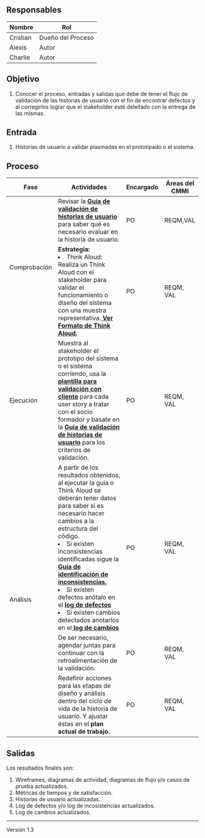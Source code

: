 ## Responsables
| Nombre    | Rol               |
| --------- | ----------------- |
| Cristian     | Dueño del Proceso |
| Alexis    | Autor      |
| Charlie    | Autor      |


## Objetivo
1. Conocer el proceso, entradas y salidas que debe de tener el flujo de validación de las historias de usuario con el fin de encontrar defectos y al corregirlos lograr que el stakeholder esté deleitado con la entrega de las mismas.

## Entrada 
1. Historias de usuario a validar plasmadas en el prototipado o el sistema.

## Proceso

<table>
  <thead>
    <tr>
      <th>Fase</th>
      <th>Actividades</th>
      <th>Encargado</th>
      <th>Áreas del CMMI</th>
    </tr>
  </thead>
  <tbody>
    <tr>
      <td rowspan="2">Comprobación</td>
      <td>Revisar la <strong><a href="https://github.com/novaDepto/Nova/wiki/Guía-de-validación-de-historias-de-usuario">Guía de validación de historias de usuario</a></strong> para saber qué es necesario evaluar en la historia de usuario.</td>
      <td>PO</td>
      <td>REQM,VAL</td>
    </tr>
    <tr>
    <td><b>Estrategia:</b><li>Think Aloud: Realiza un Think Aloud con el stakeholder para validar el funcionamiento o diseño del sistema con una muestra representativa.<strong><a href="https://drive.google.com/file/d/1AiwO6-m2auzmky6S-LVg5ssMjTsxumKl/view?usp=sharing"> Ver Formato de Think Aloud. </td>
      <td>PO</td>
      <td>REQM, VAL</td>
    </tr>
    <tr>
     <td>Ejecución</td>
     <td>Muestra al stakeholder el prototipo del sistema o el sistema corriendo, usa la <strong><a href="https://docs.google.com/spreadsheets/d/17N34zCkKkA4rHp_mF5eHi9PtrRDht8qFl5xqETTHyZk/edit#gid=0">plantilla para validación con cliente</a></strong> para cada user story a tratar con el socio formador y basate en la <b><a href="https://drive.google.com/file/d/1AiwO6-m2auzmky6S-LVg5ssMjTsxumKl/view?usp=sharing">Guía de validación de historias de usuario</a></b> para los criterios de validación. <br></a>
</td>
<td>PO</td>
<td>REQM, VAL</td>
    </tr>
    <tr>
      <td rowspan="3">Análisis</td>
      <td>A partir de los resultados obtenidos, al ejecutar la guía o Think Aloud se deberán tener datos para saber si es necesario hacer cambios a la estructura del código. <li> Si existen inconsistencias identificadas sigue la <strong> <a href="https://github.com/novaDepto/Nova/wiki/Gu%C3%ADa-de-identificaci%C3%B3n-de-inconsistencias"> Guía de identificación de inconsistencias.</a> </strong> </li><li>Si existen defectos anótalo en el <b><a href="https://docs.google.com/spreadsheets/d/1RpU0kmGCRSH35LN6ZTPPkAXsNAeiS_OLvBdqoJsp060/edit#gid=868244246">log de defectos</a></b></li><li>Si existen cambios detectados anotarlos en el<a href="https://docs.google.com/spreadsheets/d/1o6jLgBaUGFCco-8gIZqd8Ng3zqUKfJYZudfaI9Bqu-0/edit#gid=1185110039"> <b>log de cambios</b></a></li></td>
      <td>PO</td>
      <td>REQM, VAL</td>
    </tr>
    <tr>
        <td>De ser necesario, agendar juntas para continuar con la retroalimentación de la validación.</td>
        <td>PO</td>
        <td>REQM, VAL</td>
    </tr>
    <tr>
    <td>Redefinir acciones para las etapas de diseño y análisis dentro del ciclo de vida de la historia de usuario. Y ajustar éstas en el <b>plan actual de trabajo.</b></td>
        <td>PO</td>
        <td>REQM, VAL</td>
    </tr>
  </tbody>
</table>

## Salidas
Los resultados finales son:
1. Wireframes, diagramas de actividad, diagramas de flujo y/o casos de prueba actualizados.
2. Métricas de tiempos y de satisfacción.
3. Historias de usuario actualizadas.
4. Log de defectos y/o log de incosistencias actualizados.
5. Log de cambios actualizados.

***
Versión 1.3


